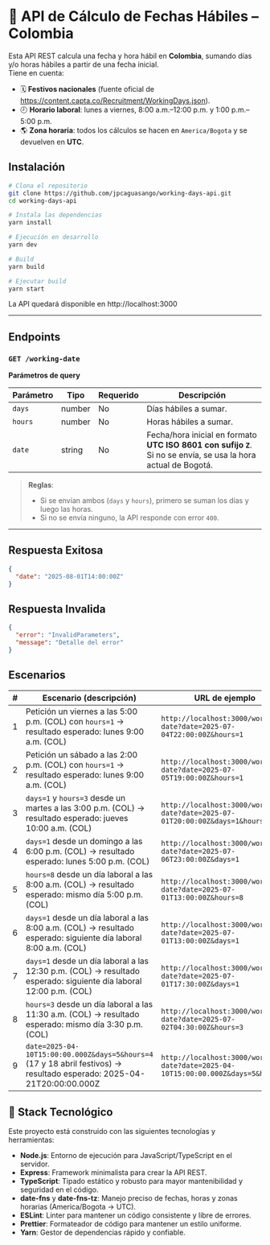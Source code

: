# 📅 API de Cálculo de Fechas Hábiles – Colombia

Esta API REST calcula una fecha y hora hábil en **Colombia**, sumando días y/o horas hábiles
a partir de una fecha inicial.  
Tiene en cuenta:

- 🗓 **Festivos nacionales** (fuente oficial de https://content.capta.co/Recruitment/WorkingDays.json).
- 🕗 **Horario laboral**: lunes a viernes, 8:00 a.m.–12:00 p.m. y 1:00 p.m.–5:00 p.m.
- 🌎 **Zona horaria**: todos los cálculos se hacen en `America/Bogota` y se devuelven en **UTC**.

## Instalación

```bash
# Clona el repositorio
git clone https://github.com/jpcaguasango/working-days-api.git
cd working-days-api

# Instala las dependencias
yarn install

# Ejecución en desarrollo
yarn dev

# Build
yarn build

# Ejecutar build
yarn start
```
La API quedará disponible en http://localhost:3000

---

## Endpoints

### `GET /working-date`

**Parámetros de query**

| Parámetro | Tipo    | Requerido | Descripción                                                                                                    |
|-----------|---------|----------|----------------------------------------------------------------------------------------------------------------|
| `days`    | number | No       | Días hábiles a sumar.                                                                                          |
| `hours`   | number | No       | Horas hábiles a sumar.                                                                                         |
| `date`    | string | No       | Fecha/hora inicial en formato **UTC ISO 8601 con sufijo `Z`**. Si no se envía, se usa la hora actual de Bogotá. |

> **Reglas**:
> - Si se envían ambos (`days` y `hours`), primero se suman los días y luego las horas.
> - Si no se envía ninguno, la API responde con error `400`.

---

## Respuesta Exitosa

```json
{
  "date": "2025-08-01T14:00:00Z"
}
```

## Respuesta Invalida

```json
{
  "error": "InvalidParameters",
  "message": "Detalle del error"
}
```

## Escenarios

|  # | Escenario (descripción)                                                                                                | URL de ejemplo                                                                    |
| --:| ---------------------------------------------------------------------------------------------------------------------- | --------------------------------------------------------------------------------- |
|  1 | Petición un viernes a las 5:00 p.m. (COL) con `hours=1` → resultado esperado: lunes 9:00 a.m. (COL)                    | `http://localhost:3000/working-date?date=2025-07-04T22:00:00Z&hours=1`            |
|  2 | Petición un sábado a las 2:00 p.m. (COL) con `hours=1` → resultado esperado: lunes 9:00 a.m. (COL)                     | `http://localhost:3000/working-date?date=2025-07-05T19:00:00Z&hours=1`            |
|  3 | `days=1` y `hours=3` desde un martes a las 3:00 p.m. (COL) → resultado esperado: jueves 10:00 a.m. (COL)               | `http://localhost:3000/working-date?date=2025-07-01T20:00:00Z&days=1&hours=3`     |
|  4 | `days=1` desde un domingo a las 6:00 p.m. (COL) → resultado esperado: lunes 5:00 p.m. (COL)                            | `http://localhost:3000/working-date?date=2025-07-06T23:00:00Z&days=1`             |
|  5 | `hours=8` desde un día laboral a las 8:00 a.m. (COL) → resultado esperado: mismo día 5:00 p.m. (COL)                   | `http://localhost:3000/working-date?date=2025-07-01T13:00:00Z&hours=8`            |
|  6 | `days=1` desde un día laboral a las 8:00 a.m. (COL) → resultado esperado: siguiente día laboral 8:00 a.m. (COL)        | `http://localhost:3000/working-date?date=2025-07-01T13:00:00Z&days=1`             |
|  7 | `days=1` desde un día laboral a las 12:30 p.m. (COL) → resultado esperado: siguiente día laboral 12:00 p.m. (COL)      | `http://localhost:3000/working-date?date=2025-07-01T17:30:00Z&days=1`             |
|  8 | `hours=3` desde un día laboral a las 11:30 a.m. (COL) → resultado esperado: mismo día 3:30 p.m. (COL)                  | `http://localhost:3000/working-date?date=2025-07-02T04:30:00Z&hours=3`            |
|  9 | `date=2025-04-10T15:00:00.000Z&days=5&hours=4` (17 y 18 abril festivos) → resultado esperado: 2025-04-21T20:00:00.000Z | `http://localhost:3000/working-date?date=2025-04-10T15:00:00.000Z&days=5&hours=4` |

## 🧩 Stack Tecnológico

Este proyecto está construido con las siguientes tecnologías y herramientas:

- **Node.js**: Entorno de ejecución para JavaScript/TypeScript en el servidor.
- **Express**: Framework minimalista para crear la API REST.
- **TypeScript**: Tipado estático y robusto para mayor mantenibilidad y seguridad en el código.
- **date-fns** y **date-fns-tz**: Manejo preciso de fechas, horas y zonas horarias (America/Bogota → UTC).
- **ESLint**: Linter para mantener un código consistente y libre de errores.
- **Prettier**: Formateador de código para mantener un estilo uniforme.
- **Yarn**: Gestor de dependencias rápido y confiable.


